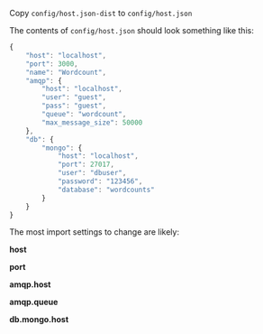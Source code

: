 Copy `config/host.json-dist` to `config/host.json`

The contents of `config/host.json` should look something like this:

```javascript
{
    "host": "localhost",
    "port": 3000,
    "name": "Wordcount",
    "amqp": {
        "host": "localhost",
        "user": "guest",
        "pass": "guest",
        "queue": "wordcount",
        "max_message_size": 50000
    },
    "db": {
        "mongo": {
            "host": "localhost",
            "port": 27017,
            "user": "dbuser",
            "password": "123456",
            "database": "wordcounts"
        }
    }
}
```

The most import settings to change are likely:

**host**

**port**

**amqp.host**

**amqp.queue**

**db.mongo.host**

